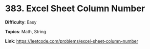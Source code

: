# 383. Excel Sheet Column Number

**Difficulty**: Easy

**Topics**: Math, String

**Link**: https://leetcode.com/problems/excel-sheet-column-number
